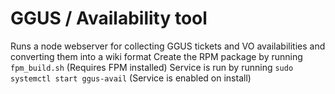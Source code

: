 # GGUS / Availability tool
Runs a node webserver for collecting GGUS tickets and VO availabilities and converting them into a wiki format
Create the RPM package by running `fpm_build.sh` (Requires FPM installed)
Service is run by running `sudo systemctl start ggus-avail` (Service is enabled on install)

